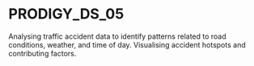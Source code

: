 # PRODIGY_DS_05
Analysing  traffic accident data to identify patterns related to road conditions, weather, and time of day. Visualising accident hotspots and contributing factors.
